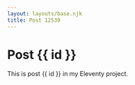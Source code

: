 ```yaml
---
layout: layouts/base.njk
title: Post 12539
---
```


# Post {{ id }}

This is post {{ id }} in my Eleventy project.
